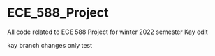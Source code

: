 # ECE_588_Project
All code related to ECE 588 Project for winter 2022 semester
Kay edit

kay branch changes only test